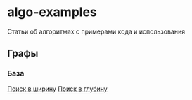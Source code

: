 # algo-examples
Статьи об алгоритмах с примерами кода и использования

## Графы

### База
[Поиск в ширину](graph/bfs.md)
[Поиск в глубину](graph/dfs.md)
